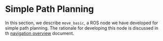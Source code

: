 
# Simple Path Planning

In this section, we describe `move_basic`, a ROS node we have developed
for simple path planning.  The rationale for developing this node is
discussed in th [navigation overview](../overview/overview.md) document.